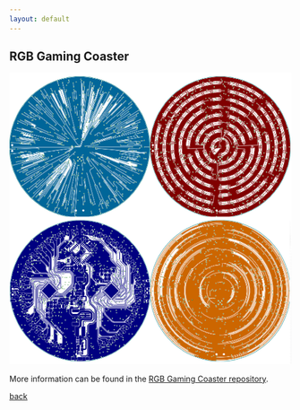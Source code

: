 ```yaml
---
layout: default
---
```


## RGB Gaming Coaster



![Composite of PCB layers](/images/RGBcomposite.png)


More information can be found in the [RGB Gaming Coaster repository](https://github.com/bbenchoff/RGB-Gaming-Coaster).

[back](./)